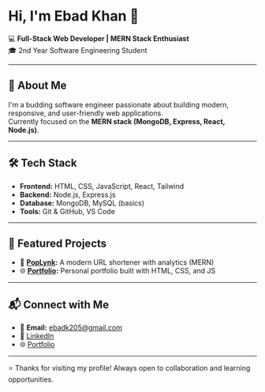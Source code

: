 # Hi, I'm Ebad Khan 👋

💻 **Full-Stack Web Developer | MERN Stack Enthusiast**  
🎓 2nd Year Software Engineering Student  

---

## 🚀 About Me
I'm a budding software engineer passionate about building modern, responsive, and user-friendly web applications.  
Currently focused on the **MERN stack (MongoDB, Express, React, Node.js)**.

---

## 🛠️ Tech Stack
- **Frontend:** HTML, CSS, JavaScript, React, Tailwind  
- **Backend:** Node.js, Express.js  
- **Database:** MongoDB, MySQL (basics)  
- **Tools:** Git & GitHub, VS Code  

---

## 📂 Featured Projects
- 🔗 **[PopLynk](https://poplynk.onrender.com):** A modern URL shortener with analytics (MERN)  
- 🌐 **[Portfolio](https://edevbad.github.io/portfolio/):** Personal portfolio built with HTML, CSS, and JS  

---

## 📬 Connect with Me
- 📧 **Email:** ebadk205@gmail.com  
- 💼 [LinkedIn](https://www.linkedin.com/in/ebadk205/)  
- 🌐 [Portfolio](https://edevbad.github.io/portfolio/)  

---

⭐️ Thanks for visiting my profile! Always open to collaboration and learning opportunities.
